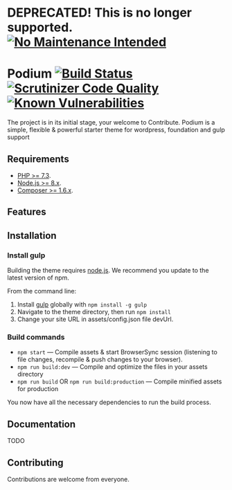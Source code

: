 # DEPRECATED! This is no longer supported. [![No Maintenance Intended](http://unmaintained.tech/badge.svg)](http://unmaintained.tech/)


Podium [![Build Status](https://travis-ci.org/AmitT/podium.svg?branch=master)](https://travis-ci.org/AmitT/podium) [![Scrutinizer Code Quality](https://scrutinizer-ci.com/g/AmitT/podium/badges/quality-score.png?b=master)](https://scrutinizer-ci.com/g/AmitT/podium/?branch=master) [![Known Vulnerabilities](https://snyk.io/test/github/amitt/podium/badge.svg)](https://snyk.io/test/github/amitt/podium)
===
The project is in its initial stage, your welcome to Contribute.
Podium is a simple, flexible & powerful starter theme for wordpress, foundation and gulp support

Requirements
---
- [PHP >= 7.3](http://php.net).
- [Node.js >= 8.x](https://nodejs.org).
- [Composer >= 1.6.x](https://getcomposer.org).

Features
---

Installation
---


### Install gulp

Building the theme requires [node.js](http://nodejs.org/download/). We recommend you update to the latest version of npm.

From the command line:

1. Install [gulp](http://gulpjs.com) globally with `npm install -g gulp`
2. Navigate to the theme directory, then run `npm install`
3. Change your site URL in assets/config.json file devUrl.

### Build commands

* `npm start` — Compile assets & start BrowserSync session (listening to file changes, recompile & push changes to your browser).
* `npm run build:dev` — Compile and optimize the files in your assets directory
* `npm run build` OR `npm run build:production` — Compile minified assets for production

You now have all the necessary dependencies to run the build process.


## Documentation
TODO

## Contributing

Contributions are welcome from everyone.
